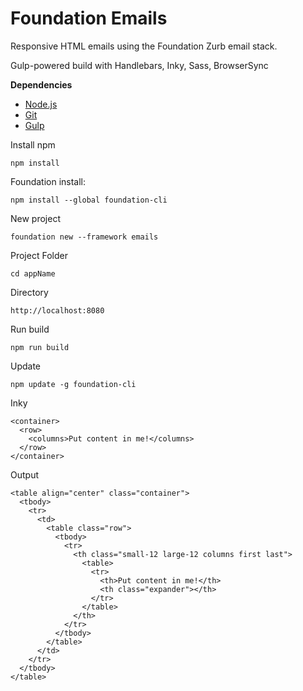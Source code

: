 # Foundation Emails
Responsive HTML emails using the Foundation Zurb email stack.

Gulp-powered build with Handlebars, Inky, Sass, BrowserSync 

**Dependencies**
* [Node.js](http://nodejs.org)
* [Git](http://git-scm.com/downloads)
* [Gulp](http://gulpjs.com/)

Install npm
```
npm install 
```
Foundation install:
```
npm install --global foundation-cli
```
New project
```
foundation new --framework emails
```
Project Folder
```
cd appName
```
Directory
```
http://localhost:8080
```
Run build
```
npm run build
```
Update
```
npm update -g foundation-cli
```

Inky
```
<container>
  <row>
    <columns>Put content in me!</columns>
  </row>
</container>
```

Output
```
<table align="center" class="container">
  <tbody>
    <tr>
      <td>
        <table class="row">
          <tbody>
            <tr>
              <th class="small-12 large-12 columns first last">
                <table>
                  <tr>
                    <th>Put content in me!</th>
                    <th class="expander"></th>
                  </tr>
                </table>
              </th>
            </tr>
          </tbody>
        </table>
      </td>
    </tr>
  </tbody>
</table>
```